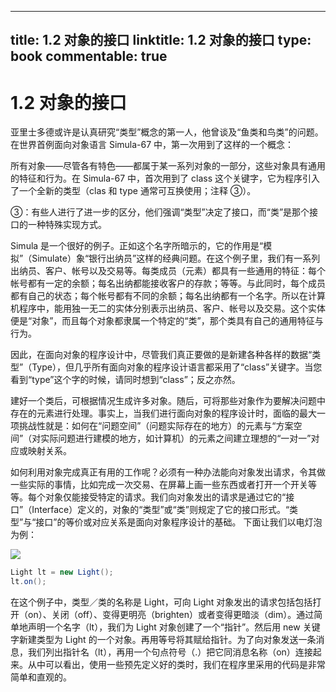 
---
title: 1.2 对象的接口
linktitle: 1.2 对象的接口
type: book
commentable: true
---

# 1.2 对象的接口

亚里士多德或许是认真研究“类型”概念的第一人，他曾谈及“鱼类和鸟类”的问题。在世界首例面向对象语言 Simula-67 中，第一次用到了这样的一个概念：

所有对象——尽管各有特色——都属于某一系列对象的一部分，这些对象具有通用的特征和行为。在 Simula-67 中，首次用到了 class 这个关键字，它为程序引入了一个全新的类型（clas 和 type 通常可互换使用；注释 ③）。

③：有些人进行了进一步的区分，他们强调“类型”决定了接口，而“类”是那个接口的一种特殊实现方式。

Simula 是一个很好的例子。正如这个名字所暗示的，它的作用是“模拟”（Simulate）象“银行出纳员”这样的经典问题。在这个例子里，我们有一系列出纳员、客户、帐号以及交易等。每类成员（元素）都具有一些通用的特征：每个帐号都有一定的余额；每名出纳都能接收客户的存款；等等。与此同时，每个成员都有自己的状态；每个帐号都有不同的余额；每名出纳都有一个名字。所以在计算机程序中，能用独一无二的实体分别表示出纳员、客户、帐号以及交易。这个实体便是“对象”，而且每个对象都隶属一个特定的“类”，那个类具有自己的通用特征与行为。

因此，在面向对象的程序设计中，尽管我们真正要做的是新建各种各样的数据“类型”（Type），但几乎所有面向对象的程序设计语言都采用了“class”关键字。当您看到“type”这个字的时候，请同时想到“class”；反之亦然。

建好一个类后，可根据情况生成许多对象。随后，可将那些对象作为要解决问题中存在的元素进行处理。事实上，当我们进行面向对象的程序设计时，面临的最大一项挑战性就是：如何在“问题空间”（问题实际存在的地方）的元素与“方案空间”（对实际问题进行建模的地方，如计算机）的元素之间建立理想的“一对一”对应或映射关系。

如何利用对象完成真正有用的工作呢？必须有一种办法能向对象发出请求，令其做一些实际的事情，比如完成一次交易、在屏幕上画一些东西或者打开一个开关等等。每个对象仅能接受特定的请求。我们向对象发出的请求是通过它的“接口”（Interface）定义的，对象的“类型”或“类”则规定了它的接口形式。“类型”与“接口”的等价或对应关系是面向对象程序设计的基础。
下面让我们以电灯泡为例：

![](1-1.gif)

```java
Light lt = new Light();
lt.on();
```

在这个例子中，类型／类的名称是 Light，可向 Light 对象发出的请求包括包括打开（on）、关闭（off）、变得更明亮（brighten）或者变得更暗淡（dim）。通过简单地声明一个名字（lt），我们为 Light 对象创建了一个“指针”。然后用 new 关键字新建类型为 Light 的一个对象。再用等号将其赋给指针。为了向对象发送一条消息，我们列出指针名（lt），再用一个句点符号（.）把它同消息名称（on）连接起来。从中可以看出，使用一些预先定义好的类时，我们在程序里采用的代码是非常简单和直观的。

    